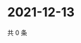 # 2021-12-13

共 0 条

<!-- BEGIN WEIBO -->
<!-- 最后更新时间 Mon Dec 13 2021 21:19:37 GMT+0800 (China Standard Time) -->

<!-- END WEIBO -->
